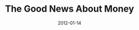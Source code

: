 ---
layout: message
category: message
series: "Big Bad Wolf"
title: "The Good News About Money"
date: 2012-01-14
audio-description: "Chuck Mingo talks about how God is the opposite of the Big Bad Wolf."
audio: "http://www.crossroads.net/players/media/hq/bigbadwolf_02.mp3"
audio-title: "The Good News About Money"
audio-duration: "43&#58;20"
program-description: "The Good News About Money - Program"
program: "http://www.crossroads.net/players/media/hq/01_14-15_12Program.pdf"
program-title: "The Good News About Money"
video-description: "Chuck Mingo talks about how God is the opposite of the Big Bad Wolf."
video-title: "The Good News About Money"
video: "https://s3.amazonaws.com/crossroadsvideomessages/bigbadwolf_02.mp4"
video-poster: "https://www.crossroads.net/uploadedfiles/bigbadwolf_02_still.jpg"
---